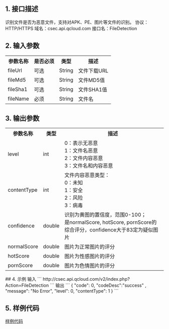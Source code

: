 ## 1. 接口描述
识别文件是否为恶意文件，支持对APK、PE、图片等文件的识别。
协议：HTTP/HTTPS
域名：csec.api.qcloud.com
接口名：FileDetection

## 2. 输入参数
<table class="t">
<tbody><tr>
<th> <b>参数名称</b>
</th><th> <b>是否必须</b>
</th><th> <b>类型</b>
</th><th> <b>描述</b>
</th></tr>
<tr>
<td> fileUrl
</td><td> 可选
</td><td> String
</td><td> 文件下载URL
</td></tr>
<tr>
<td> fileMd5
</td><td> 可选
</td><td> String
</td><td> 文件MD5值
</td></tr>
<tr>
<td> fileSha1
</td><td> 可选
</td><td> String
</td><td> 文件SHA1值
</td></tr>
<tr>
<td> fileName
</td><td> 必须
</td><td> String
</td><td> 文件名
</td></tr></tbody></table>

## 3. 输出参数
<table class="t">
<tbody><tr>
<th> <b>参数名称</b>
</th><th> <b>类型</b>
</th><th> <b>描述</b>
</th></tr>
<tr>
<td> level
</td><td> int
</td><td> 0：表示无恶意<br>1：文件名恶意<br>2：文件内容恶意<br>3：文件名和内容恶意
</td></tr>
<tr>
<td> contentType
</td><td> int
</td><td> 文件内容恶意类型：<br>0：未知<br>1：安全<br>2：风险<br>3：病毒
<tr>
<td> confidence
</td><td> double
</td><td>识别为黄图的置信度，范围0-100；<br>是normalScore, hotScore, pornScore的综合评分，confidence大于83定为疑似图片
<tr>
<td> normalScore
</td><td> double
</td><td>图片为正常图片的评分
<tr>
<td> hotScore
</td><td> double
</td><td>图片为性感图片的评分
<tr>
<td> pornScore
</td><td> double
</td><td>图片为色情图片的评分
</td></tr></tbody></table>
## 4. 示例
输入
```
http://csec.api.qcloud.com/v2/index.php?Action=FileDetection
```
输出
```
{
    "code": 0,
	"codeDesc":"success" ,
    "message": "No Error",
    "level": 0,
    "contentType": 1
}
```

## 5. 样例代码
[样例代码](http://console.tcecqpoc.fsphere.cn/tianyu/guide/service/FileDetection)